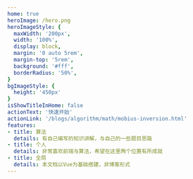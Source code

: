 ```yaml
---
home: true
heroImage: /hero.png
heroImageStyle: {
  maxWidth: '200px',
  width: '100%',
  display: block,
  margin: '0 auto 5rem',
  margin-top: '5rem',
  background: '#fff',
  borderRadius: '50%',
}
bgImageStyle: {
  height: '450px'
}
isShowTitleInHome: false
actionText: '快速开始'
actionLink: '/blogs/algorithm/math/mobius-inversion.html'
features:
- title: 算法
  details: 有自己编写的知识讲解，与自己的一些题目思路
- title: 个人
  details: 非常喜欢前端与算法，希望在这里两个位置有所成就
- title: 全局
  details: 本文档以Vue为基础搭建，非博客形式
---
```

